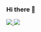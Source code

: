 ### Hi there 👋

<a href="https://github.com/Girobokku">
  <img src=https://github-readme-stats.vercel.app/api?username=Girobokku&show_icons=true&theme=radical />
    <img src=https://github-readme-stats.vercel.app/api/top-langs/?username=Girobokku&theme=radical />

</a>
